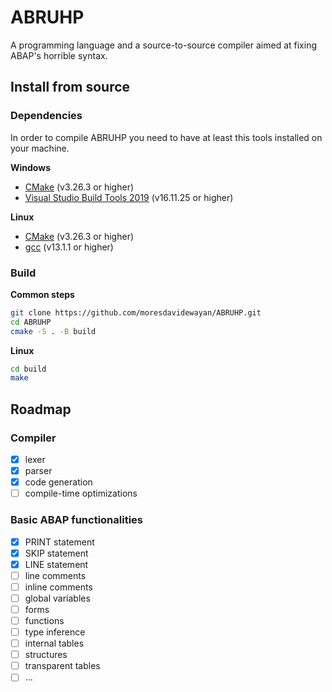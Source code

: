 # ABRUHP
A programming language and a source-to-source compiler aimed at fixing ABAP's horrible syntax.

## Install from source

### Dependencies
In order to compile ABRUHP you need to have at least this tools installed on your machine.

**Windows**
- [CMake](https://cmake.org/download/) (v3.26.3 or higher)
- [Visual Studio Build Tools 2019](https://visualstudio.microsoft.com/downloads/) (v16.11.25 or higher)

**Linux**
- [CMake](https://cmake.org/download/) (v3.26.3 or higher)
- [gcc](https://gcc.gnu.org/) (v13.1.1 or higher)


### Build

**Common steps**
```bash
git clone https://github.com/moresdavidewayan/ABRUHP.git
cd ABRUHP
cmake -S . -B build
```

**Linux**
```bash
cd build
make
```

## Roadmap
### Compiler
- [x] lexer
- [x] parser
- [x] code generation
- [ ] compile-time optimizations

### Basic ABAP functionalities
- [x] PRINT statement
- [x] SKIP statement
- [x] LINE statement
- [ ] line comments
- [ ] inline comments
- [ ] global variables
- [ ] forms
- [ ] functions
- [ ] type inference
- [ ] internal tables
- [ ] structures
- [ ] transparent tables
- [ ] ...
